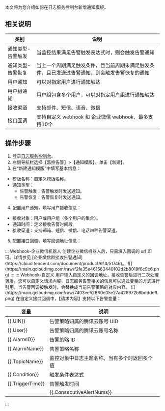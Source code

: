 本文将为您介绍如何在日志服务控制台新增通知模板。
## 相关说明

| 类别              | 说明                                                         |
| ----------------- | ------------------------------------------------------------ |
| 通知类型-告警触发 | 当监控结果满足告警触发表达式时，则会触发告警通知             |
| 通知类型-告警恢复 | 当上一个周期满足触发条件，且当前周期未满足触发条件，且已发送过告警通知，则会触发告警恢复的通知 |
| 用户通知          | 可以对指定用户进行通知触达                                   |
| 用户组通知        | 用户组包含多个用户，可以对指定用户组进行通知触达             |
| 接收渠道          | 支持邮件、短信、语音、微信                                   |
| 接口回调          | 支持自定义 webhook 和 企业微信 webhook，最多支持10个          |



## 操作步骤
1. 登录[日志服务控制台](https://console.cloud.tencent.com/cls/monitor/notice/create)。
2. 左侧导航栏选择【监控告警】>【通知模版】，单击【新建】。
3. 在“新建通知模版”中填写基本信息：
 - 模版名称：自定义模版名称。
 - 通知类型：
    - 告警触发：告警触发时发送通知。
    - 告警恢复：告警恢复时发送通知。
4. 配置用户通知，填写用户接收信息：
 - 接收对象：用户或用户组（多个用户的集合）。
 - 通知时间：定义接收告警时间段。
 - 接收渠道：支持邮箱、短信、微信、电话四种告警渠道。
5. 配置接口回调，填写回调地址信息：
<dx-tabs>
::: Webhook-企业微信机器人
创建企业微信机器人后，只需填入回调的 url 即可。详情参见 [企业微信群接收告警通知](https://cloud.tencent.com/document/product/614/51746)。
![](https://main.qcloudimg.com/raw/f2fe35e461563440102d2b8019f6c9c6.png)
:::
::: Webhook-自定义
用户输入自定义的回调地址，接收告警后进行二次处理转发。您可以自定义请求内容，日志服务告警相关的信息可以通过变量的方式进行引用，当告警回调被触发时，会替换成当前告警策略的对应内容。
![](https://main.qcloudimg.com/raw/7403ee52660e05e27a426972b8bdddd9.png)
在自定义接口回调中，【请求内容】支持以下告警变量：
	
  | 变量             | 说明                                         |
  | ---------------- | -------------------------------------------- |
  | {{.UIN}}         | 告警策略归属的腾讯云账号 UID                  |
  | {{.User}}       | 告警策略归属的腾讯云账号名称                 |
  | {{.AlarmID}}     | 告警策略 ID                                   |
  | {{.AlarmName}}   | 告警策略名称                                 |
  | {{.TopicName}}   | 监控对象中日志主题名称，当有多个时返回多个值 |
  | {{.Condition}}   | 触发条件表达式                               |
  | {{.TriggerTime}} | 告警触发时间                                 |
	| {{.ConsecutiveAlertNums}} | 满足触发条件的次数                                 |
:::
</dx-tabs>

	


  



